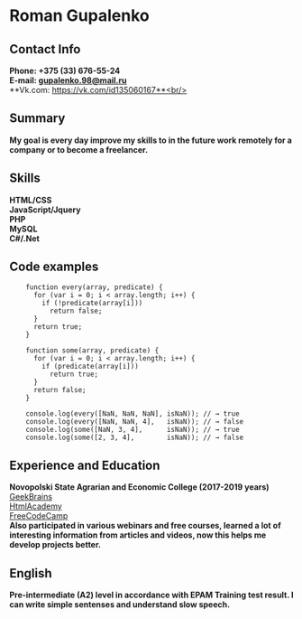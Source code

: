 # Roman Gupalenko
## Contact Info
**Phone: +375 (33) 676-55-24**<br/>
**E-mail: gupalenko.98@mail.ru**<br/>
**Vk.com: https://vk.com/id135060167**<br/>
## Summary
**My goal is every day improve my skills to in the future work remotely for a company or to become a freelancer.**
## Skills
**HTML/CSS**<br/>
**JavaScript/Jquery**<br/>
**PHP**<br/>
**MySQL**<br/>
**C#/.Net**
## Code examples
```
    function every(array, predicate) {
      for (var i = 0; i < array.length; i++) {
        if (!predicate(array[i]))
          return false;
      }
      return true;
    }

    function some(array, predicate) {
      for (var i = 0; i < array.length; i++) {
        if (predicate(array[i]))
          return true;
      }
      return false;
    }

    console.log(every([NaN, NaN, NaN], isNaN)); // → true
    console.log(every([NaN, NaN, 4],   isNaN)); // → false
    console.log(some([NaN, 3, 4],      isNaN)); // → true
    console.log(some([2, 3, 4],        isNaN)); // → false
```
## Experience and Education
**Novopolski State Agrarian and Economic College (2017-2019 years)**<br/>
[GeekBrains](https://geekbrains.ru/users/67753)<br/>
[HtmlAcademy](https://htmlacademy.ru/profile/id93462)<br/>
[FreeCodeCamp](https://www.freecodecamp.org/fcce20a1234-7d64-4173-8322-85ddfafbc0b4)<br/>
**Also participated in various webinars and free courses, learned a lot of interesting information from articles and videos, now this helps me develop projects better.**
## English
**Pre-intermediate (A2) level in accordance with EPAM Training test result. I can write simple sentenses and understand slow speech.**
